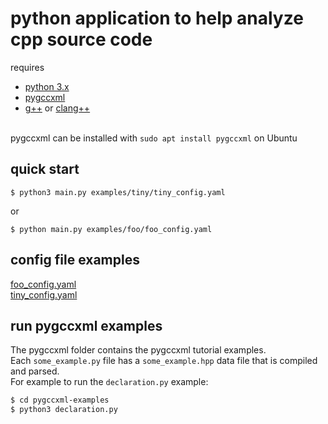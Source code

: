 # python application to help analyze cpp source code
requires
- [python 3.x](https://www.python.org/download/releases/3.0/) 
- [pygccxml](https://github.com/CastXML/pygccxml)  
- [g++](https://gcc.gnu.org/) or [clang++](https://clang.llvm.org/cxx_status.html) <br><br>

pygccxml can be installed with `sudo apt install pygccxml` on Ubuntu

## quick start
```
$ python3 main.py examples/tiny/tiny_config.yaml
```
or
```
$ python main.py examples/foo/foo_config.yaml
```

## config file examples
[foo_config.yaml](./examples/foo/foo_config.yaml) <br>
[tiny_config.yaml](./examples/tiny/tiny_config.yaml) <br>

## run pygccxml examples
The pygccxml folder contains the pygccxml tutorial examples. <br>
Each `some_example.py` file  has a `some_example.hpp` data file that is compiled and parsed. <br>
For example to run the `declaration.py` example:
```bash
$ cd pygccxml-examples
$ python3 declaration.py 
```
